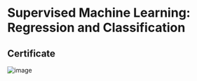 # Supervised Machine Learning: Regression and Classification

## Certificate
![image](https://github.com/user-attachments/assets/f4006c24-48da-4244-9b1e-e59e930bc1fe)
